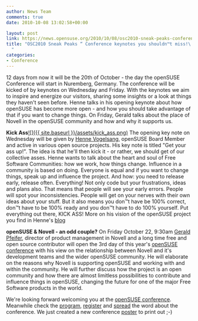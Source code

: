 ```yaml
---
author: News Team
comments: true
date: 2010-10-08 13:02:58+00:00

layout: post
link: https://news.opensuse.org/2010/10/08/osc2010-sneak-peaks-conference-keynotes-you-shouldnt-miss/
title: "OSC2010 Sneak Peaks “ Conference keynotes you shouldn™t miss!\
  "
categories:
- Conference
---
```

12 days from now it will be the 20th of October - the day the openSUSE Conference will start in Nuremberg, Germany. The conference will be kicked of by keynotes on Wednesday and Friday. With the keynotes we aim to inspire and energize our visitors, sharing some insights or a look at things they haven't seen before. Henne talks in his opening keynote about how openSUSE has become more open - and how you should take advantage of that if you want to change things. On Friday, Gerald talks about the place of Novell in the openSUSE community and how and why it supports us.

**Kick Ass**[![]({{ site.baseurl }}/assets/kick_ass.png)](https://news.opensuse.org/2010/10/08/osc2010-sneak-peaks-conference-keynotes-you-shouldnt-miss/kick_ass/)
The opening key note on Wednesday will be given by [Henne Vogelsang](http://en.opensuse.org/User:Hennevogel), openSUSE Board Member and active in various open source projects. His key note is titled "Get your ass up!". The idea is that he'll then kick it - or rather, we should get of our collective asses. Henne wants to talk about the heart and soul of Free Software Communities: how we work, how things change. Influence in a community is based on doing. Everyone is equal and if you want to change things, speak up and influence the project. And how: you need to release early, release often. Everything! Not only code but your frustrations, ideas and plans also. That means that people will see your early errors. People will spot your inconsistencies. People will get on your nerves with their own ideas about your stuff. But it also means you don™t have be 100% correct, don™t have to be 100% ready and you don™t have to do 100% yourself. Put everything out there, KICK ASS!
More on his vision of the openSUSE project you find in Henne's [blog](http://blog.hennevogel.de/kick-ass/)

**openSUSE & Novell - an odd couple?**
On Friday October 22, 9:30am [Gerald Pfeifer](http://www.pfeifer.com/gerald/), director of product management in Novell and a long time free and open source contributor will open the 3rd day of this year's [openSUSE conference](http://en.opensuse.org/Portal:Conference) with his view on the relationship between Novell and it's development teams and the wider openSUSE community. He will elaborate on the reasons why Novell is supporting openSUSE and working with and within the community. He will further discuss how the project is an open community and how there are almost limitless possibilities to contribute and influence things in openSUSE, changing the future for one of the major Free Software products in the world.

We're looking forward welcoming you at the [openSUSE conference](http://en.opensuse.org/openSUSE:Conference). Meanwhile check the [program](http://conference.opensuse.org/indico//conferenceTimeTable.py?confId=0#all.detailed), [register](http://conference.opensuse.org/indico//confRegistrationFormDisplay.py/display?confId=0) and [spread](http://en.opensuse.org/openSUSE:Conference_artwork) the word about the conference. We just created a new conference [poster](http://en.opensuse.org/File:OS-Conf-Poster-3.png) to print out ;-)		
